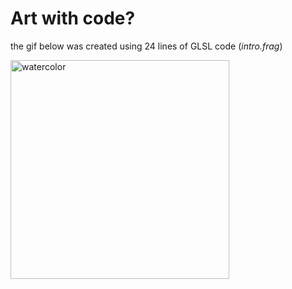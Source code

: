 # Art with code?

the gif below was created using 24 lines of GLSL code (_intro.frag_)

<img src="img/test.gif" alt="watercolor" width="350">